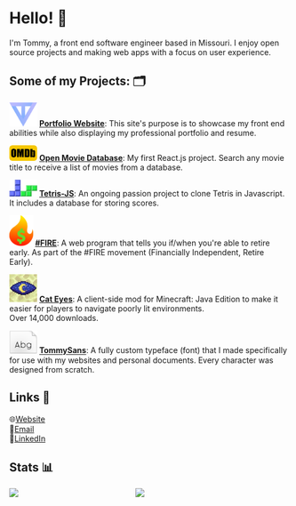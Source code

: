 # Hello! 👋
I'm Tommy, a front end software engineer based in Missouri. I enjoy open source projects and making web apps with a focus on user experience.

## Some of my Projects: 🗂
<img src="https://github.com/votommy/portfolio-website/blob/master/assets/logo.svg" width="50px"> [**Portfolio Website**](https://votommy.com): This site's purpose is to showcase my front end abilities while also displaying my professional portfolio and resume.

<img src="https://github.com/votommy/Reflex/blob/main/public/logo192.png" width="50px"> [**Open Movie Database**](https://votommy.github.io/Reflex/): My first React.js project. Search any movie title to receive a list of movies from a database.

<img src="https://github.com/votommy/Tetris-JS/blob/main/img/logo.svg" width="50px"> [**Tetris-JS**](https://tetris.votommy.com): An ongoing passion project to clone Tetris in Javascript. It includes a database for storing scores.

<img src="https://github.com/votommy/FIRE/blob/master/FIRE_Logo.svg" height="55px"> [**#FIRE**](https://fire.votommy.com): A web program that tells you if/when you're able to retire early. As part of the #FIRE movement (Financially Independent, Retire Early).

<img src="https://github.com/votommy/Cat_Eyes/blob/master/logo.png" width="50px"> [**Cat Eyes**](https://www.curseforge.com/minecraft/mc-mods/cat-eyes-night-vision-toggle-mod): A client-side mod for Minecraft: Java Edition to make it easier for players to navigate poorly lit environments.  
Over 14,000 downloads.

<img src="https://github.com/votommy/TommySans/blob/main/logo.png" width="50px"> [**TommySans**](https://github.com/votommy/TommySans): A fully custom typeface (font) that I made specifically for use with my websites and personal documents. Every character was designed from scratch.

## Links 🔗
🌐[Website](https://votommy.com)  
📧[Email](mailto:email@votommy.com)  
👤[LinkedIn](https://www.linkedin.com/in/votommy/)

## Stats 📊
<img align="left" src="https://github-readme-stats.vercel.app/api/top-langs/?username=votommy&layout=compact" width="40%" />
<img align="right" src="https://github-readme-stats.vercel.app/api?username=votommy&count_private=true&show_icons=true&hide=prs,issues,contribs" width="55%" />
